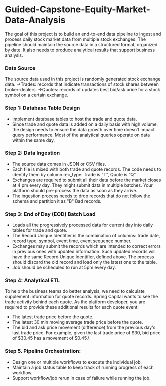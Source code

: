 # Guided-Capstone-Equity-Market-Data-Analysis

The goal of this project is to build an end-to-end data pipeline to ingest and process daily stock market data from multiple stock exchanges. The pipeline should maintain the source data in a structured format, organized by date. It also needs to produce analytical results that support business analysis.

### Data Source
The source data used in this project is randomly generated stock exchange data.
->Trades: records that indicate transactions of stock shares between broker-dealers.
->Quotes: records of updates best bid/ask price for a stock symbol on a certain exchange.

### Step 1: Database Table Design
- Implement database tables to host the trade and quote data.
- Since trade and quote data is added on a daily basis with high volume, the design needs to ensure the data growth over time doesn’t impact query performance. Most of the analytical queries operate on data within the same day.

### Step 2: Data Ingestion

- The source data comes in JSON or CSV files.
- Each file is mixed with both trade and quote records. The code needs to identify them by column rec_type: Trade is “T”, Quote is “Q”.
- Exchanges are required to submit all their data before the market closes at 4 pm every day. They might submit data in multiple batches. Your platform should pre-process the data as soon as they arrive.
- The ingestion process needs to drop records that do not follow the schema and partition it as "B" Bad records.

### Step 3: End of Day (EOD) Batch Load
- Loads all the progressively processed data for current day into daily tables for trade and quote.
- The Record Unique Identifier is the combination of columns: trade date, record type, symbol, event time, event sequence number.
- Exchanges may submit the records which are intended to correct errors in previous ones with updated information. Such updated records will have the same Record Unique Identifier, defined above. The process should discard the old record and load only the latest one to the table.
- Job should be scheduled to run at 5pm every day.

### Step 4: Analytical ETL
To help the business teams do better analysis, we need to calculate supplement information for quote records. Spring Capital wants to see the trade activity behind each quote. As the platform developer, you are required to provide these additional results for each quote event:
- The latest trade price before the quote.
- The latest 30 min moving average trade price before the quote.
- The bid and ask price movement (difference) from the previous day's last trade price. For example, given the last trade price of $30, bid price of $30.45 has a movement of $0.45.\

### Step 5. Pipeline Orchestration:
- Design one or multiple workflows to execute the individual job.
- Maintain a job status table to keep track of running progress of each workflow.
- Support workflow/job rerun in case of failure while running the job.
